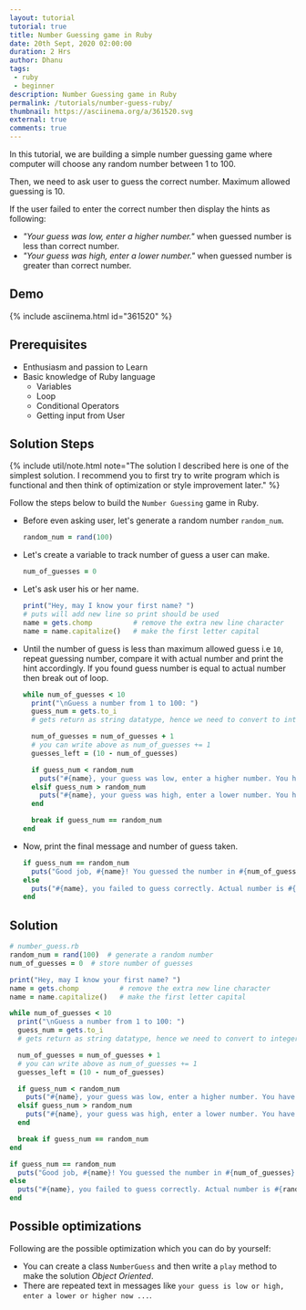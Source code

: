 ```yaml
---
layout: tutorial
tutorial: true
title: Number Guessing game in Ruby
date: 20th Sept, 2020 02:00:00
duration: 2 Hrs
author: Dhanu
tags:
 - ruby
 - beginner
description: Number Guessing game in Ruby
permalink: /tutorials/number-guess-ruby/
thumbnail: https://asciinema.org/a/361520.svg
external: true
comments: true
---
```


In this tutorial, we are building a simple number guessing game where computer will choose any random
number between 1 to 100.

Then, we need to ask user to guess the correct number. Maximum allowed guessing is 10.

If the user failed to enter the correct number then display the hints as following:

- _"Your guess was low, enter a higher number."_ when guessed number is less than correct number.
- _"Your guess was high, enter a lower number."_ when guessed number is greater than correct number.

## Demo

{% include asciinema.html id="361520" %}

## Prerequisites

- Enthusiasm and passion to Learn
- Basic knowledge of Ruby language
  - Variables
  - Loop
  - Conditional Operators
  - Getting input from User

## Solution Steps

{% include util/note.html
    note="The solution I described here is one of the simplest solution.
          I recommend you to first try to write program which is functional and then think of optimization or
          style improvement later."
%}

Follow the steps below to build the `Number Guessing` game in Ruby.

- Before even asking user, let's generate a random number `random_num`.

  ```ruby
  random_num = rand(100)
  ```

- Let's create a variable to track number of guess a user can make.

  ```ruby
  num_of_guesses = 0
  ```

- Let's ask user his or her name.

  ```ruby
  print("Hey, may I know your first name? ")
  # puts will add new line so print should be used
  name = gets.chomp          # remove the extra new line character
  name = name.capitalize()   # make the first letter capital
  ```

- Until the number of guess is less than maximum allowed guess i.e `10`, repeat guessing number,
  compare it with actual number and print the hint accordingly. If you found guess number is equal
  to actual number then break out of loop.

  ```ruby
  while num_of_guesses < 10
    print("\nGuess a number from 1 to 100: ")
    guess_num = gets.to_i
    # gets return as string datatype, hence we need to convert to integer

    num_of_guesses = num_of_guesses + 1
    # you can write above as num_of_guesses += 1
    guesses_left = (10 - num_of_guesses)

    if guess_num < random_num
      puts("#{name}, your guess was low, enter a higher number. You have #{guesses_left} guesses left.")
    elsif guess_num > random_num
      puts("#{name}, your guess was high, enter a lower number. You have #{guesses_left} guesses left.")
    end

    break if guess_num == random_num
  end
  ```

- Now, print the final message and number of guess taken.

  ```ruby
  if guess_num == random_num
    puts("Good job, #{name}! You guessed the number in #{num_of_guesses} tries.")
  else
    puts("#{name}, you failed to guess correctly. Actual number is #{random_num}.")
  end
  ```

## Solution

```ruby
# number_guess.rb
random_num = rand(100)  # generate a random number
num_of_guesses = 0  # store number of guesses

print("Hey, may I know your first name? ")
name = gets.chomp          # remove the extra new line character
name = name.capitalize()   # make the first letter capital

while num_of_guesses < 10
  print("\nGuess a number from 1 to 100: ")
  guess_num = gets.to_i
  # gets return as string datatype, hence we need to convert to integer

  num_of_guesses = num_of_guesses + 1
  # you can write above as num_of_guesses += 1
  guesses_left = (10 - num_of_guesses)

  if guess_num < random_num
    puts("#{name}, your guess was low, enter a higher number. You have #{guesses_left} guesses left.")
  elsif guess_num > random_num
    puts("#{name}, your guess was high, enter a lower number. You have #{guesses_left} guesses left.")
  end

  break if guess_num == random_num
end

if guess_num == random_num
  puts("Good job, #{name}! You guessed the number in #{num_of_guesses} tries.")
else
  puts("#{name}, you failed to guess correctly. Actual number is #{random_num}.")
end
```

## Possible optimizations

Following are the possible optimization which you can do by yourself:

- You can create a class `NumberGuess` and then write a `play` method to make the solution _Object Oriented_.
- There are repeated text in messages like `your guess is low or high, enter a lower or higher now ...`.
